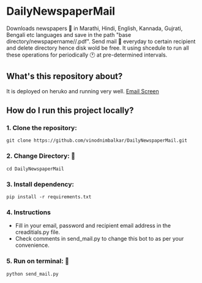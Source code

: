 # DailyNewspaperMail
Downloads newspapers :newspaper: in Marathi, Hindi, English, Kannada, Gujrati, Bengali etc languages and save in the path "base directory/newspapername//.pdf". Send mail :e-mail: everyday to certain recipient and delete directory hence disk wold be free. It using shcedule to run all these operations for periodically :clock1: at pre-determined intervals.

## What's this repository about?

It is deployed on heruko and running very well.
[Email Screen](https://github.com/vinodnimbalkar/DailyNewspaperMail/blob/master/img/mailscreen.png)

## How do I run this project locally?

### 1. Clone the repository:

    git clone https://github.com/vinodnimbalkar/DailyNewspaperMail.git
    
### 2. Change Directory:  :open_file_folder:
    cd DailyNewspaperMail

### 3. Install dependency:

    pip install -r requirements.txt
   
### 4. Instructions
   * Fill in your email, password and recipient email address in the creaditials.py file.
   * Check comments in send_mail.py to change this bot to as per your convenience.

### 5. Run on terminal: :running:

    python send_mail.py
